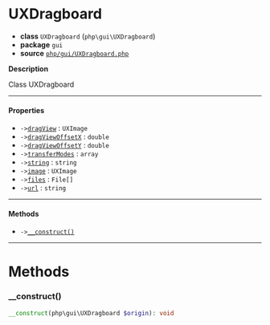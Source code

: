 # UXDragboard

- **class** `UXDragboard` (`php\gui\UXDragboard`)
- **package** `gui`
- **source** [`php/gui/UXDragboard.php`](./src/main/resources/JPHP-INF/sdk/php/gui/UXDragboard.php)

**Description**

Class UXDragboard

---

#### Properties

- `->`[`dragView`](#prop-dragview) : `UXImage`
- `->`[`dragViewOffsetX`](#prop-dragviewoffsetx) : `double`
- `->`[`dragViewOffsetY`](#prop-dragviewoffsety) : `double`
- `->`[`transferModes`](#prop-transfermodes) : `array`
- `->`[`string`](#prop-string) : `string`
- `->`[`image`](#prop-image) : `UXImage`
- `->`[`files`](#prop-files) : `File[]`
- `->`[`url`](#prop-url) : `string`

---

#### Methods

- `->`[`__construct()`](#method-__construct)

---
# Methods

<a name="method-__construct"></a>

### __construct()
```php
__construct(php\gui\UXDragboard $origin): void
```